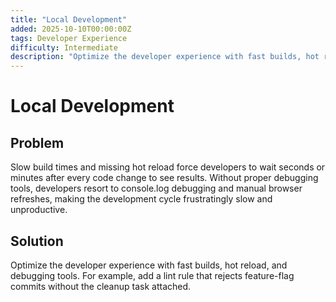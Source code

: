 ```yaml
---
title: "Local Development"
added: 2025-10-10T00:00:00Z
tags: Developer Experience
difficulty: Intermediate
description: "Optimize the developer experience with fast builds, hot reload, and debugging tools."
---
```

# Local Development

## Problem

Slow build times and missing hot reload force developers to wait seconds or minutes after every code change to see results. Without proper debugging tools, developers resort to console.log debugging and manual browser refreshes, making the development cycle frustratingly slow and unproductive.

## Solution

Optimize the developer experience with fast builds, hot reload, and debugging tools. For example, add a lint rule that rejects feature-flag commits without the cleanup task attached.
